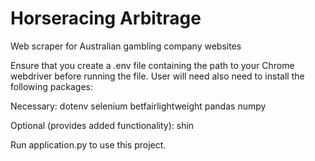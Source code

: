 # Horseracing Arbitrage
Web scraper for Australian gambling company websites

Ensure that you create a .env file containing the path to your Chrome webdriver before running the file. User will need also need to install the following packages:

Necessary:
dotenv
selenium
betfairlightweight
pandas
numpy

Optional (provides added functionality):
shin

Run application.py to use this project.
